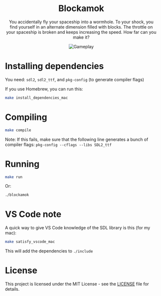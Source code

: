 <h1 align="center">Blockamok</h1>

<p align="center">You accidentally fly your spaceship into a wormhole. To your shock, you find yourself in an alternate dimension filled with blocks. The throttle on your spaceship is broken and keeps increasing the speed. How far can you make it?</p>

<p align="center">
<img alt="Gameplay" src="gameplay.gif" />
</p>

# Installing dependencies

You need: `sdl2`, `sdl2_ttf`, and `pkg-config` (to generate compiler flags)

If you use Homebrew, you can run this:

```sh
make install_dependencies_mac
```

# Compiling

```sh
make compile
```

Note: If this fails, make sure that the following line generates a bunch of compiler flags: `pkg-config --cflags --libs SDL2_ttf`

# Running

```sh
make run
```

Or:

```sh
./blockamok
```

# VS Code note

A quick way to give VS Code knowledge of the SDL library is this (for my mac):

```sh
make satisfy_vscode_mac
```

This will add the dependencies to `./include`

# License

This project is licensed under the MIT License - see the [LICENSE](LICENSE) file for details.
